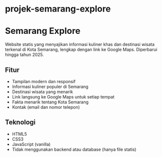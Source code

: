 # projek-semarang-explore

# Semarang Explore

Website statis yang menyajikan informasi kuliner khas dan destinasi wisata terkenal di Kota Semarang, lengkap dengan link ke Google Maps. Diperbarui hingga tahun 2025.

## Fitur

- Tampilan modern dan responsif
- Informasi kuliner populer di Semarang
- Destinasi wisata yang menarik
- Link langsung ke Google Maps untuk setiap tempat
- Fakta menarik tentang Kota Semarang
- Kontak (email dan nomor telepon)

## Teknologi

- HTML5
- CSS3
- JavaScript (vanilla)
- Tidak menggunakan backend atau database (hanya file statis)
